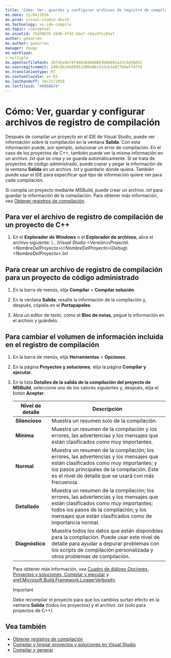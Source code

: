 ```yaml
---
title: 'Cómo: Ver, guardar y configurar archivos de registro de compilación | Microsoft Docs'
ms.date: 11/04/2016
ms.prod: visual-studio-dev15
ms.technology: vs-ide-compile
ms.topic: conceptual
ms.assetid: 75d38b76-26d6-4f43-bbe7-cbacd7cc81e7
author: gewarren
ms.author: gewarren
manager: douge
ms.workload:
- multiple
ms.openlocfilehash: 2b745a9e74fd4016db60883b06091a33c6d30d52
ms.sourcegitcommit: 240c8b34e80952d00e90c52dcb1a077b9aff47f6
ms.translationtype: HT
ms.contentlocale: es-ES
ms.lasthandoff: 10/23/2018
ms.locfileid: "49860674"
---
```

# <a name="how-to-view-save-and-configure-build-log-files"></a>Cómo: Ver, guardar y configurar archivos de registro de compilación

Después de compilar un proyecto en el IDE de Visual Studio, puede ver información sobre la compilación en la ventana **Salida**. Con esta información puede, por ejemplo, solucionar un error de compilación. En el caso de los proyectos de C++, también puede ver la misma información en un archivo *.txt* que se crea y se guarda automáticamente. Si se trata de proyectos de código administrado, puede copiar y pegar la información de la ventana **Salida** en un archivo *.txt* y guardarlo donde quiera. También puede usar el IDE para especificar qué tipo de información quiere ver para cada compilación.

Si compila un proyecto mediante MSBuild, puede crear un archivo *.txt* para guardar la información de la compilación. Para obtener más información, vea [Obtener registros de compilación](../msbuild/obtaining-build-logs-with-msbuild.md).

## <a name="to-view-the-build-log-file-for-a-c-project"></a>Para ver el archivo de registro de compilación de un proyecto de C++

1.  En el **Explorador de Windows** o el **Explorador de archivos**, abra el archivo siguiente: *\\...\Visual Studio \<Versión\>\Projects\\<NombreDelProyecto\>\\<NombreDelProyecto\>\Debug\\<NombreDelProyecto\>.txt*

## <a name="to-create-a-build-log-file-for-a-managed-code-project"></a>Para crear un archivo de registro de compilación para un proyecto de código administrado

1.  En la barra de menús, elija **Compilar** > **Compilar solución**.

2.  En la ventana **Salida**, resalte la información de la compilación y, después, cópiela en el **Portapapeles**.

3.  Abra un editor de texto, como el **Bloc de notas**, pegue la información en el archivo y guárdelo.

## <a name="to-change-the-amount-of-information-included-in-the-build-log"></a>Para cambiar el volumen de información incluida en el registro de compilación

1.  En la barra de menús, elija **Herramientas** > **Opciones**.

2.  En la página **Proyectos y soluciones**, elija la página **Compilar y ejecutar**.

3.  En la lista **Detalles de la salida de la compilación del proyecto de MSBuild**, seleccione uno de los valores siguientes y, después, elija el botón **Aceptar**.

    |Nivel de detalle|Descripción|
    | - |-----------------|
    |**Silencioso**|Muestra un resumen solo de la compilación.|
    |**Mínima**|Muestra un resumen de la compilación y los errores, las advertencias y los mensajes que están clasificados como muy importantes.|
    |**Normal**|Muestra un resumen de la compilación; los errores, las advertencias y los mensajes que están clasificados como muy importantes; y los pasos principales de la compilación. Este es el nivel de detalle que se usará con más frecuencia.|
    |**Detallado**|Muestra un resumen de la compilación; los errores, las advertencias y los mensajes que están clasificados como muy importantes; todos los pasos de la compilación; y los mensajes que están clasificados como de importancia normal.|
    |**Diagnóstico**|Muestra todos los datos que están disponibles para la compilación. Puede usar este nivel de detalle para ayudar a depurar problemas con los scripts de compilación personalizada y otros problemas de compilación.|

     Para obtener más información, vea [Cuadro de diálogo Opciones, Proyectos y soluciones, Compilar y ejecutar](../ide/reference/options-dialog-box-projects-and-solutions-build-and-run.md) y <xref:Microsoft.Build.Framework.LoggerVerbosity>.

    > [!IMPORTANT]
    > Debe recompilar el proyecto para que los cambios surtan efecto en la ventana **Salida** (todos los proyectos) y el archivo *<ProjectName>.txt* (solo para proyectos de C++).

## <a name="see-also"></a>Vea también

- [Obtener registros de compilación](../msbuild/obtaining-build-logs-with-msbuild.md)
- [Compilar y limpiar proyectos y soluciones en Visual Studio](../ide/building-and-cleaning-projects-and-solutions-in-visual-studio.md)
- [Compilar y generar](../ide/compiling-and-building-in-visual-studio.md)